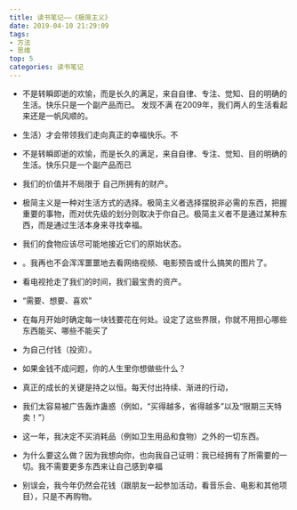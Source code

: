 ```yaml
---
title: 读书笔记——《极简主义》
date: 2019-04-10 21:29:09
tags: 
- 方法
- 思维
top: 5
categories: 读书笔记
---
```

- 不是转瞬即逝的欢愉，而是长久的满足，来自自律、专注、觉知、目的明确的生活。快乐只是一个副产品而已。 发现不满 在2009年，我们两人的生活看起来还是一帆风顺的。

- 生活）才会带领我们走向真正的幸福快乐。不

- 不是转瞬即逝的欢愉，而是长久的满足，来自自律、专注、觉知、目的明确的生活。快乐只是一个副产品而已

- 我们的价值并不局限于 自己所拥有的财产。

- 极简主义是一种对生活方式的选择。极简主义者选择摆脱非必需的东西，把握重要的事物，而对优先级的划分则取决于你自己。极简主义者不是通过某种东西，而是通过生活本身来寻找幸福。

- 我们的食物应该尽可能地接近它们的原始状态。

- 。我再也不会浑浑噩噩地去看网络视频、电影预告或什么搞笑的图片了。

- 看电视抢走了我们的时间，我们最宝贵的资产。

- “需要、想要、喜欢”

- 在每月开始时确定每一块钱要花在何处。设定了这些界限，你就不用担心哪些东西能买、哪些不能买了

- 为自己付钱（投资）。

- 如果金钱不成问题，你的人生里你想做些什么？

- 真正的成长的关键是持之以恒。每天付出持续、渐进的行动，

- 我们太容易被广告轰炸蛊惑（例如，“买得越多，省得越多”以及“限期三天特卖！”）

- 这一年，我决定不买消耗品（例如卫生用品和食物）之外的一切东西。

- 为什么要这么做？因为我想向你，也向我自己证明：我已经拥有了所需要的一切。我不需要更多东西来让自己感到幸福

- 别误会，我今年仍然会花钱（跟朋友一起参加活动，看音乐会、电影和其他项目），只是不再购物。